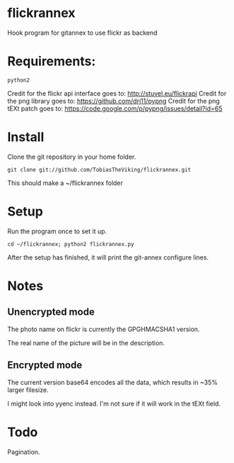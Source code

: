 flickrannex
=========

Hook program for gitannex to use flickr as backend

# Requirements:

    python2

Credit for the flickr api interface goes to: http://stuvel.eu/flickrapi
Credit for the png library goes to: https://github.com/drj11/pypng
Credit for the png tEXt patch goes to: https://code.google.com/p/pypng/issues/detail?id=65

# Install
Clone the git repository in your home folder.

    git clone git://github.com/TobiasTheViking/flickrannex.git 

This should make a ~/flickrannex folder

# Setup

Run the program once to set it up. 

    cd ~/flickrannex; python2 flickrannex.py

After the setup has finished, it will print the git-annex configure lines.

# Notes

## Unencrypted mode
The photo name on flickr is currently the GPGHMACSHA1 version.

The real name of the picture will be in the description.

## Encrypted mode
The current version base64 encodes all the data, which results in ~35% larger filesize.

I might look into yyenc instead. I'm not sure if it will work in the tEXt field.

# Todo
Pagination.
